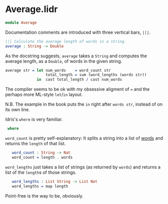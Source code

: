 Average.lidr
============

```idris
module Average
```

Documentation comments are introduced with three vertical bars, `|||`.

```idris
||| Calculate the average length of words in a string.
average : String -> Double
```

As the docstring suggests, `average` takes a `String` and computes
the average length, as a `Double`, of words in the given string.

```idris
average str = let num_words    = word_count str
                  total_length = sum (word_lengths (words str))
              in  cast total_length / cast num_words
```

The compiler seems to be ok with my obsessive aligment of `=`
and the perhaps more ML-style `let`/`in` layout.

N.B. The example in the book puts the `in` right after `words str`,
instead of on its own line.

Idris's `where` is very familiar.

```idris
 where
```

`word_count` is pretty self-explanatory: It splits a string into a list of
[words](http://www.idris-lang.org/docs/current/prelude_doc/docs/Prelude.Strings.html#Prelude.Strings.words)
and returns the `length` of that list.

```idris
   word_count : String -> Nat
   word_count = length . words
```

`word_lengths` just takes a list of strings (as returned by `words`)
and returns a list of the `length`s of those strings.

```idris
   word_lengths : List String -> List Nat
   word_lengths = map length
```

Point-free is the way to be, obviously.
